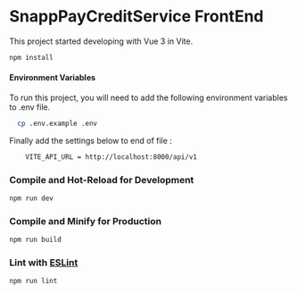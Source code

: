 # SnappPayCreditService FrontEnd

This project started developing with Vue 3 in Vite.

```sh
npm install
```

#### Environment Variables

To run this project, you will need to add the following environment variables to .env file.

```bash
  cp .env.example .env
```

Finally add the settings below to end of file :

```bash
    VITE_API_URL = http://localhost:8000/api/v1
```

### Compile and Hot-Reload for Development

```sh
npm run dev
```

### Compile and Minify for Production

```sh
npm run build
```

### Lint with [ESLint](https://eslint.org/)

```sh
npm run lint
```
